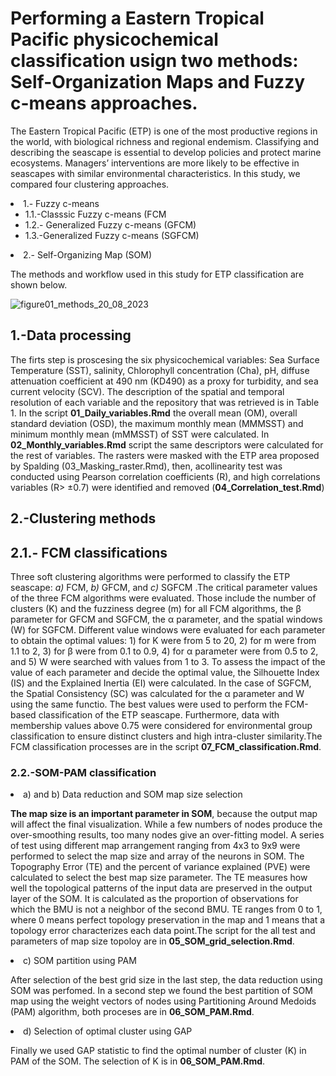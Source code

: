 # Performing a Eastern Tropical Pacific  physicochemical classification usign two methods: Self-Organization Maps and Fuzzy c-means approaches.  
<p>The Eastern Tropical Pacific (ETP) is one of the most productive regions in the world, with biological richness and regional endemism. Classifying and describing the seascape is essential to develop policies and protect marine ecosystems. Managers’ interventions
are more likely to be effective in seascapes with similar environmental characteristics. In this study, we compared four clustering approaches.  </p>


  <li> 1.- Fuzzy c-means
  <ul>
  		<li>1.1.-Classsic Fuzzy c-means (FCM </li>
  		<li>1.2.- Generalized Fuzzy c-means (GFCM) </li>
  		<li>1.3.-Generalized Fuzzy c-means (SGFCM) </li>
    </ul>
  </li>
  <li> 2.- Self-Organizing Map  (SOM)</li>
  
<P>The methods and workflow used in this study for ETP classification are shown below.</p>

![figure01_methods_20_08_2023](https://github.com/EBDuran/SOM_and_FCM_ETP_classification/assets/113937473/3ff85ed5-b6d4-402a-975a-26a9fe68e0f3)

## 1.-Data processing
The firts step is proscesing the six
physicochemical variables: Sea Surface Temperature (SST), salinity, Chlorophyll concentration (Cha), pH, diffuse attenuation coefficient at 490 nm (KD490) as a proxy for turbidity, and sea current velocity (SCV). The description of the spatial and temporal resolution of each variable and the repository
that was retrieved is in Table 1. In the script **01_Daily_variables.Rmd** the overall mean (OM), overall standard deviation (OSD), the maximum monthly mean (MMMSST) and minimum monthly mean (mMMSST) of SST were calculated.  In **02_Monthly_variables.Rmd** script the same descriptors were calculated for the rest of variables. The rasters were masked with the ETP area  proposed by Spalding (03_Masking_raster.Rmd), then, acollinearity test was conducted using Pearson correlation coefficients (R), and high correlations variables (R> ±0.7) were identified and removed  (**04_Correlation_test.Rmd**)

## 2.-Clustering methods 
## 2.1.- FCM classifications 
Three soft clustering algorithms were performed to classify the ETP seascape: *a)* FCM, *b)* GFCM, and *c)* SGFCM .The critical parameter values of the three FCM algorithms were evaluated. Those include the number of clusters (K) and the fuzziness degree (m) for all FCM algorithms, the β parameter for GFCM and SGFCM, the α parameter, and the spatial windows (W) for SGFCM. Different value windows were evaluated for each parameter to obtain the optimal values: 1) for K were from 5 to 20, 2) for m were from 1.1 to 2, 3) for β were from 0.1 to 0.9, 4) for α parameter were from 0.5 to 2, and 5) W were searched with values from 1 to 3. To assess the impact of the value of each parameter and decide the optimal value, the Silhouette Index (IS) and the Explained Inertia (EI) were calculated. In the case of SGFCM, the Spatial Consistency (SC) was calculated for the α parameter and W using the same functio. The best values were used to perform the FCM-based classification of the ETP seascape. Furthermore, data with membership values above 0.75 were considered for environmental group classification to ensure distinct clusters and high intra-cluster similarity.The FCM classification processes are in the script **07_FCM_classification.Rmd**.

### 2.2.-SOM-PAM classification

<li> a) and b) Data reduction and  SOM map size selection </li>

**The map size is an important parameter in SOM**, because the output map will affect the final visualization. While a few numbers of nodes produce the over-smoothing results, too many nodes give an over-fitting model. A series of test using different map arrangement ranging from 4x3 to 9x9 were performed to select the map size and array of the neurons in SOM. 
The Topography Error (TE) and the percent of variance explained (PVE) were calculated to select the best map size parameter. The TE measures how well the topological patterns of the input data are preserved in the output layer of the SOM. It is calculated as the proportion of observations for which the BMU is not a neighbor of the second BMU. TE ranges from 0 to 1, where 0 means perfect topology preservation in the map and 1 means that a topology error characterizes each data point.The script for the all test and parameters of map size topoloy  are in **05_SOM_grid_selection.Rmd**.

<li> c) SOM partition using PAM </li>

After selection of the best grid size in the last step, the data reduction using SOM was perfomed. In a second step we found the best partition of SOM map using the weight vectors of nodes using Partitioning Around Medoids (PAM) algorithm, both proceses are in **06_SOM_PAM.Rmd**.

<li> d) Selection of optimal cluster using GAP </li>

Finally we used GAP statistic to find the optimal number
of  cluster (K) in PAM of the SOM. The selection of K is in **06_SOM_PAM.Rmd**.
